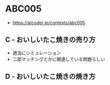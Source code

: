 # ABC005
* https://atcoder.jp/contests/abc005


## C - おいしいたこ焼きの売り方
* 適当にシミュレーション
* 二部マッチングとかに関連している問題らしい


## D - おいしいたこ焼きの焼き方
